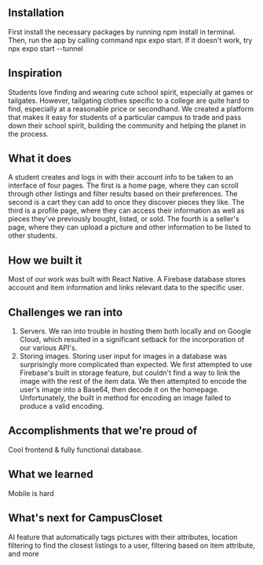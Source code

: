 ## Installation
First install the necessary packages by running npm install in terminal. Then, run the app by calling command npx expo start. If it doesn't work, try npx expo start --tunnel

## Inspiration
Students love finding and wearing cute school spirit, especially at games or tailgates. However, tailgating clothes specific to a college are quite hard to find, especially at a reasonable price or secondhand. We created a platform that makes it easy for students of a particular campus to trade and pass down their school spirit, building the community and helping the planet in the process.

## What it does
A student creates and logs in with their account info to be taken to an interface of four pages. The first is a home page, where they can scroll through other listings and filter results based on their preferences. The second is a cart they can add to once they discover pieces they like. The third is a profile page, where they can access their information as well as pieces they've previously bought, listed, or sold. The fourth is a seller's page, where they can upload a picture and other information to be listed to other students. 

## How we built it
Most of our work was built with React Native. A Firebase database stores account and item information and links relevant data to the specific user.

## Challenges we ran into
1. Servers. We ran into trouble in hosting them both locally and on Google Cloud, which resulted in a significant setback for the incorporation of our various API's.
2. Storing images. Storing user input for images in a database was surprisingly more complicated than expected. We first attempted to use Firebase's built in storage feature, but couldn't find a way to link the image with the rest of the item data. We then attempted to encode the user's image into a Base64, then decode it on the homepage. Unfortunately, the built in method for encoding an image failed to produce a valid encoding. 
## Accomplishments that we're proud of
Cool frontend & fully functional database.

## What we learned
Mobile is hard

## What's next for CampusCloset
AI feature that automatically tags pictures with their attributes, location filtering to find the closest listings to a user, filtering based on item attribute, and more


